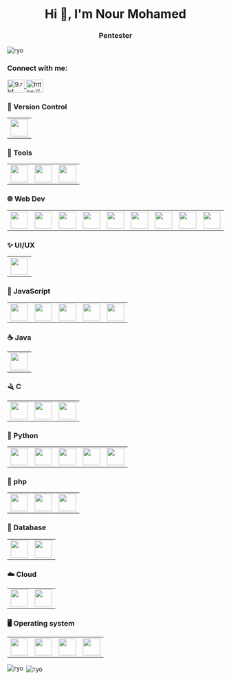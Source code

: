 <h1 align="center">Hi 👋, I'm Nour Mohamed</h1>
<h3 align="center">Pentester</h3>

<p align="left"> <img src="https://komarev.com/ghpvc/?username=iryodev&label=Profile%20views&color=e7a917&style=flat" alt="ryo" /> </p>

<h3 align="left">Connect with me:</h3>
<p align="left">
<a href="https://instagram.com/9.rkf" target="blank">
  <img align="center" src="https://raw.githubusercontent.com/rahuldkjain/github-profile-readme-generator/master/src/images/icons/Social/instagram.svg" alt="9.rkf" height="30" width="40" />
</a>
<a href="https://discord.gg/vetox-support-854427443062374472" target="blank">
  <img align="center" src="https://raw.githubusercontent.com/rahuldkjain/github-profile-readme-generator/master/src/images/icons/Social/discord.svg" alt="https://discord.gg/yWAVkkSthz" height="30" width="40" />
</a>
</p>



  
  <table>
<h3 align="left">🧰 Version Control</h3>
	<tr>
		<td><img width="40" src="https://user-images.githubusercontent.com/25181517/192108372-f71d70ac-7ae6-4c0d-8395-51d8870c2ef0.png" /></td>
	</tr>
</table>

  <table>
<h3 align="left">🔨 Tools</h3>
	<tr>
		<td><img width="40" src="https://user-images.githubusercontent.com/25181517/192108891-d86b6220-e232-423a-bf5f-90903e6887c3.png" /></td>
    <td><img width="40" src="https://user-images.githubusercontent.com/25181517/190887576-6653f877-8439-4521-82f3-403086ead892.png" /></td>
       <td><img width="40" src="https://cdn.jsdelivr.net/gh/devicons/devicon@latest/icons/arduino/arduino-original.svg" /></td>
		</tr>
</table>

  <table>
<h3 align="left">🌐 Web Dev</h3>
	<tr>
		<td><img width="40" src="https://user-images.githubusercontent.com/25181517/192158954-f88b5814-d510-4564-b285-dff7d6400dad.png" /></td>
    <td><img width="40" src="https://user-images.githubusercontent.com/25181517/183898674-75a4a1b1-f960-4ea9-abcb-637170a00a75.png" /></td>
    <td><img width="40" src="https://user-images.githubusercontent.com/25181517/192158956-48192682-23d5-4bfc-9dfb-6511ade346bc.png" /></td>
    <td><img width="40" src="https://user-images.githubusercontent.com/25181517/183898054-b3d693d4-dafb-4808-a509-bab54cf5de34.png" /></td>
    <td><img width="40" src="https://user-images.githubusercontent.com/25181517/202896760-337261ed-ee92-4979-84c4-d4b829c7355d.png" /></td>
    <td><img width="40" src="https://user-images.githubusercontent.com/25181517/189716855-2c69ca7a-5149-4647-936d-780610911353.png" /></td>
    <td><img width="40" src="https://github.com/marwin1991/profile-technology-icons/assets/136815194/dc393bd9-90b8-40d6-b396-dd9e547890c9" /></td>
    <td><img width="40" src="https://github.com/marwin1991/profile-technology-icons/assets/54946572/0ed1571c-e3df-4f34-94df-102c0afbdb2b" /></td>
    <td><img width="40" src="https://cdn.jsdelivr.net/gh/devicons/devicon@latest/icons/chrome/chrome-plain-wordmark.svg" /></td>
	</tr>
</table>

<table>
<h3 align="left">✨ UI/UX</h3>
	<tr>
		<td><img width="40" src="https://user-images.githubusercontent.com/25181517/189715289-df3ee512-6eca-463f-a0f4-c10d94a06b2f.png" /></td>
	</tr>
</table>

<table>
<h3 align="left">📜 JavaScript</h3>
	<tr>
		<td><img width="40" src="https://user-images.githubusercontent.com/25181517/117447155-6a868a00-af3d-11eb-9cfe-245df15c9f3f.png" /></td>
    <td><img width="40" src="https://user-images.githubusercontent.com/25181517/183890595-779a7e64-3f43-4634-bad2-eceef4e80268.png" /></td>
    <td><img width="40" src="https://user-images.githubusercontent.com/25181517/183897015-94a058a6-b86e-4e42-a37f-bf92061753e5.png" /></td>
    <td><img width="40" src="https://user-images.githubusercontent.com/25181517/117448124-a2da9800-af3e-11eb-85d2-bd1b69b65603.png" /></td>
    <td><img width="40" src="https://user-images.githubusercontent.com/25181517/183890598-19a0ac2d-e88a-4005-a8df-1ee36782fde1.png" /></td>
	</tr>
</table>

  <table>
<h3 align="left">☕ Java</h3>
	<tr>
		<td><img width="40" src="https://user-images.githubusercontent.com/25181517/117201156-9a724800-adec-11eb-9a9d-3cd0f67da4bc.png" /></td>
	</tr>
</table>

 <table>
<h3 align="left">🪒 C</h3>
	<tr>
		<td><img width="40" src="https://user-images.githubusercontent.com/25181517/192106070-46255bcf-65e6-4c6b-a296-bf8d0d8fb2a7.png" /></td>
    <td><img width="40" src="https://user-images.githubusercontent.com/25181517/192106073-90fffafe-3562-4ff9-a37e-c77a2da0ff58.png" /></td>
    <td><img width="40" src="https://user-images.githubusercontent.com/25181517/121405384-444d7300-c95d-11eb-959f-913020d3bf90.png" /></td>
	</tr>
</table>

 <table>
<h3 align="left">🐍 Python</h3>
	<tr>
		<td><img width="40" src="https://user-images.githubusercontent.com/25181517/183423507-c056a6f9-1ba8-4312-a350-19bcbc5a8697.png" /></td>
		<td><img width="40" src="https://cdn.jsdelivr.net/gh/devicons/devicon@latest/icons/opencv/opencv-original.svg"" /></td>
		<td><img width="40" src="https://cdn.jsdelivr.net/gh/devicons/devicon@latest/icons/tensorflow/tensorflow-original.svg" /></td>
		<td><img width="40" src="https://cdn.jsdelivr.net/gh/devicons/devicon@latest/icons/ros/ros-original.svg" /></td>
		<td><img width="40" src="https://cdn.jsdelivr.net/gh/devicons/devicon@latest/icons/anaconda/anaconda-original.svg" /></td>
	</tr>
</table>

 <table>
<h3 align="left">🐘 php</h3>
	<tr>
		<td><img width="40" src="https://user-images.githubusercontent.com/25181517/183570228-6a040b9f-3ddf-47a2-a201-743121dac664.png" /></td>
    <td><img width="40" src="https://github.com/marwin1991/profile-technology-icons/assets/76662862/dbbc299a-8356-45e4-9d2e-a6c21b4569cf" /></td>
    <td><img width="40" src="https://github.com/marwin1991/profile-technology-icons/assets/25181517/afcf1c98-544e-41fb-bf44-edba5e62809a" /></td>
	</tr>
</table>



 <table>
<h3 align="left">💾 Database</h3>
	<tr>
		<td><img width="40" src="https://user-images.githubusercontent.com/25181517/117208740-bfb78400-adf5-11eb-97bb-09072b6bedfc.png" /></td>
    <td><img width="40" src="https://user-images.githubusercontent.com/25181517/117208736-bdedc080-adf5-11eb-912f-61c7d43705f6.png" /></td>
	</tr>
</table>


 <table>
<h3 align="left">☁️ Cloud</h3>
	<tr>
		<td><img width="40" src="https://user-images.githubusercontent.com/25181517/183896132-54262f2e-6d98-41e3-8888-e40ab5a17326.png" /></td>
    <td><img width="40" src="https://user-images.githubusercontent.com/25181517/183911547-990692bc-8411-4878-99a0-43506cdb69cf.png" /></td>
	</tr>
</table>

 <table>
<h3 align="left">🖥️ Operating system</h3>
	<tr>
		<td><img width="40" src="https://user-images.githubusercontent.com/25181517/186884150-05e9ff6d-340e-4802-9533-2c3f02363ee3.png" /></td>
    <td><img width="40" src="https://github.com/marwin1991/profile-technology-icons/assets/76662862/2481dc48-be6b-4ebb-9e8c-3b957efe69fa" /></td>
    <td><img width="40" src="https://user-images.githubusercontent.com/25181517/186884153-99edc188-e4aa-4c84-91b0-e2df260ebc33.png" /></td>
		<td><img width="40" src="https://cdn.jsdelivr.net/gh/devicons/devicon@latest/icons/archlinux/archlinux-original.svg" /></td>
	</tr>
</table>

<p><img align="left" src="https://github-readme-stats.vercel.app/api/top-langs?username=iryodev&show_icons=true&theme=dark&title_color=e7a917&text_color=ffffff&bg_color=18181d&locale=en&layout=compact" alt="ryo" /></p>

<p>&nbsp;<img align="center" src="https://github-readme-stats.vercel.app/api?username=iryodev&show_icons=true&theme=dark&title_color=e7a917&text_color=ffffff&bg_color=18181d&cache_seconds=1800&locale=en" alt="ryo" /></p>
